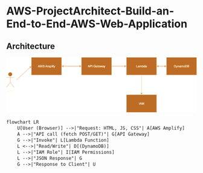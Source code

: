 # AWS-ProjectArchitect-Build-an-End-to-End-AWS-Web-Application

## Architecture

![Architecture Diagram](architecture.png)

```mermaid
flowchart LR
    U[User (Browser)] -->|"Request: HTML, JS, CSS"| A[AWS Amplify]
    A -->|"API call (fetch POST/GET)"| G[API Gateway]
    G -->|"Invoke"| L[Lambda Function]
    L <-->|"Read/Write"| D[(DynamoDB)]
    L -->|"IAM Role"| I[IAM Permissions]
    L -->|"JSON Response"| G
    G -->|"Response to Client"| U
